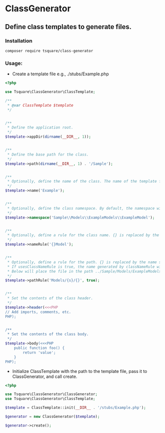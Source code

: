 # ClassGenerator

## Define class templates to generate files.

### Installation
`composer require tsquare/class-generator`

### Usage:

* Create a template file e.g., ./stubs/Example.php
```php
<?php

use Tsquare\ClassGenerator\ClassTemplate;

/**
 * @var ClassTemplate $template
 */


/**
 * Define the application root.
 */
$template->appDir(dirname(__DIR__, 1));


/**
 * Define the base path for the class.
 */
$template->path(dirname(__DIR__, 1) . '/Sample');


/**
 * Optionally, define the name of the class. The name of the template file will be used if not specified.
 */
$template->name('Example');


/**
 * Optionally, define the class namespace. By default, the namespace will emulate the directory structure.
 */
$template->namespace('Sample\\Models\\ExampleModels\\ExampleModel');


/**
 * Optionally, define a rule for the class name. {} is replaced by the class name.
 */
$template->nameRule('{}Model');


/**
 * Optionally, define a rule for the path. {} is replaced by the name specified on command (Example) or the defined className.
 * If usesClassNameRule is true, the name generated by classNameRule will be used instead.
 * Below will place the file in the path ../Sample/Models/ExampleModels/ExampleModel/ExampleModel.php
 */
$template->pathRule('Models/{s}/{}', true);


/**
 * Set the contents of the class header.
 */
$template->header(<<<PHP
// Add imports, comments, etc.
PHP);


/**
 * Set the contents of the class body.
 */
$template->body(<<<PHP
    public function foo() {
        return 'value';
    }
PHP);
```

* Initialize ClassTemplate with the path to the template file, pass it to ClassGenerator, and call create.
```php
<?php

use Tsquare\ClassGenerator\ClassGenerator;
use Tsquare\ClassGenerator\ClassTemplate;

$template = ClassTemplate::init(__DIR__ . '/stubs/Example.php');

$generator = new ClassGenerator($template);

$generator->create();
```